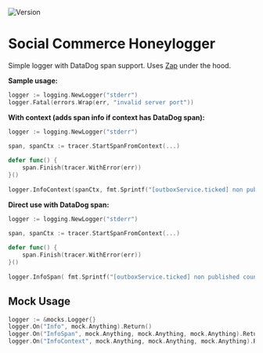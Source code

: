 ![Version](https://img.shields.io/badge/version-0.0.0-orange.svg)

# Social Commerce Honeylogger

Simple logger with DataDog span support. Uses [Zap](https://github.com/uber-go/zap) under the hood.

**Sample usage:**

```go
logger := logging.NewLogger("stderr")
logger.Fatal(errors.Wrap(err, "invalid server port"))
```

**With context (adds span info if context has DataDog span):**

```go
logger := logging.NewLogger("stderr")
   
span, spanCtx := tracer.StartSpanFromContext(...)

defer func() {
	span.Finish(tracer.WithError(err))
}()
    
logger.InfoContext(spanCtx, fmt.Sprintf("[outboxService.ticked] non published count: %v", count))
```

**Direct use with DataDog span:**

```go
logger := logging.NewLogger("stderr")
   
span, spanCtx := tracer.StartSpanFromContext(...)

defer func() {
	span.Finish(tracer.WithError(err))
}()
    
logger.InfoSpan( fmt.Sprintf("[outboxService.ticked] non published count: %v",count), span)
```
## Mock Usage



```go
logger := &mocks.Logger{}
logger.On("Info", mock.Anything).Return()
logger.On("InfoSpan", mock.Anything, mock.Anything, mock.Anything).Return()
logger.On("InfoContext", mock.Anything, mock.Anything, mock.Anything).Return()

```